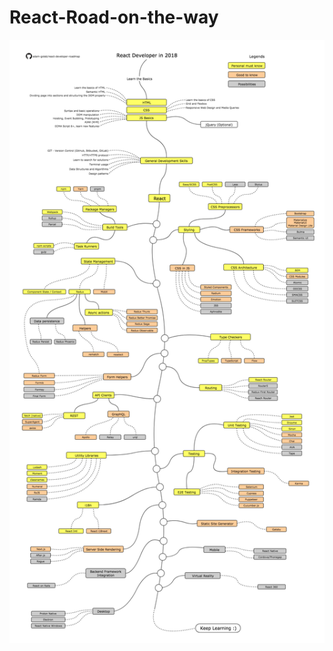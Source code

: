 # React-Road-on-the-way
![image](https://github.com/adam-golab/react-developer-roadmap/blob/master/roadmap.png)
